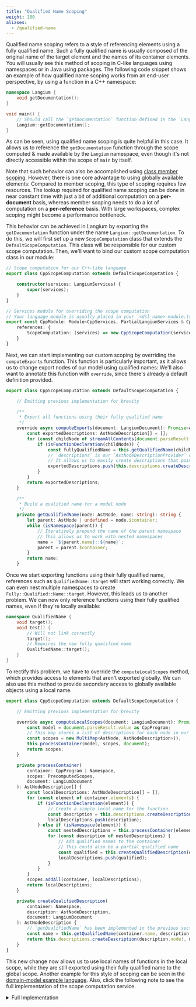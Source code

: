 ```yaml
---
title: "Qualified Name Scoping"
weight: 100
aliases:
  - /qualified-name
---
```


Qualified name scoping refers to a style of referencing elements using a fully qualified name.
Such a fully qualified name is usually composed of the original name of the target element and the names of its container elements. 
You will usually see this method of scoping in C-like languages using namespaces or in Java using packages.
The following code snippet shows an example of how qualified name scoping works from an end-user perspective, by using a function in a C++ namespace:

```cpp
namespace Langium {
    void getDocumentation();
}

void main() {
    // Should call the `getDocumentation` function defined in the `Langium` namespace
    Langium::getDocumentation();
}
```

As can be seen, using qualified name scoping is quite helpful in this case. It allows us to reference the `getDocumentation` function through the scope computed & made available by the `Langium` namespace, even though it's not directly accessible within the scope of `main` by itself.

Note that such behavior can also be accomplished using [class member scoping](/docs/recipes/scoping/class-member).
However, there is one core advantage to using globally available elements:
Compared to member scoping, this type of scoping requires few resources.
The lookup required for qualified name scoping can be done in near constant time with just a bit of additional computation on a **per-document** basis, whereas member scoping needs to do a lot of computation on a **per-reference** basis.
With large workspaces, complex scoping might become a performance bottleneck.

This behavior can be achieved in Langium by exporting the `getDocumentation` function under the name `Langium::getDocumentation`. To do this, we will first set up a new `ScopeComputation` class that extends the `DefaultScopeComputation`. This class will be responsible for our custom scope computation. Then, we'll want to bind our custom scope computation class in our module:

```ts
// Scope computation for our C++-like language
export class CppScopeComputation extends DefaultScopeComputation {

    constructor(services: LangiumServices) {
        super(services);
    }
}

// Services module for overriding the scope computation
// Your language module is usually placed in your `<dsl-name>-module.ts` file
export const CppModule: Module<CppServices, PartialLangiumServices & CppAddedServices> = {
    references: {
        ScopeComputation: (services) => new CppScopeComputation(services)
    }
}
```

Next, we can start implementing our custom scoping by overriding the `computeExports` function. This function is particularly important, as it allows us to change export nodes of our model using qualified names: We'll also want to annotate this function with `override`, since there's already a default definition provided.

```ts
export class CppScopeComputation extends DefaultScopeComputation {

    // Emitting previous implementation for brevity

    /**
     * Export all functions using their fully qualified name
     */
    override async computeExports(document: LangiumDocument): Promise<AstNodeDescription[]> {
        const exportedDescriptions: AstNodeDescription[] = [];
        for (const childNode of streamAllContents(document.parseResult.value)) {
            if (isFunctionDeclaration(childNode)) {
                const fullyQualifiedName = this.getQualifiedName(childNode, childNode.name);
                // `descriptions` is our `AstNodeDescriptionProvider` defined in `DefaultScopeComputation`
                // It allows us to easily create descriptions that point to elements using a name.
                exportedDescriptions.push(this.descriptions.createDescription(childNode, fullyQualifiedName, document));
            }
        }
        return exportedDescriptions;
    }

    /**
     * Build a qualified name for a model node
     */
    private getQualifiedName(node: AstNode, name: string): string {
        let parent: AstNode | undefined = node.$container;
        while (isNamespace(parent)) {
            // Iteratively prepend the name of the parent namespace
            // This allows us to work with nested namespaces
            name = `${parent.name}::${name}`;
            parent = parent.$container;
        }
        return name;
    }
```

Once we start exporting functions using their fully qualified name, references such as `QualifiedName::target` will start working correctly. We can even nest multiple namespaces to create `Fully::Qualified::Name::target`. However, this leads us to another problem. We can now only reference functions using their fully qualified names, even if they're locally available:

```cpp
namespace QualifiedName {
    void target();
    void test() {
        // Will not link correctly
        target(); 
        // Requires the new fully qualified name
        QualifiedName::target();
    }
}
```

To rectify this problem, we have to override the `computeLocalScopes` method, which provides access to elements that aren't exported globally. We can also use this method to provide secondary access to globally available objects using a local name.

```ts
export class CppScopeComputation extends DefaultScopeComputation {

    // Emitting previous implementation for brevity

    override async computeLocalScopes(document: LangiumDocument): Promise<PrecomputedScopes> {
        const model = document.parseResult.value as CppProgram;
        // This map stores a list of descriptions for each node in our document
        const scopes = new MultiMap<AstNode, AstNodeDescription>();
        this.processContainer(model, scopes, document);
        return scopes;
    }

    private processContainer(
        container: CppProgram | Namespace, 
        scopes: PrecomputedScopes, 
        document: LangiumDocument
    ): AstNodeDescription[] {
        const localDescriptions: AstNodeDescription[] = [];
        for (const element of container.elements) {
            if (isFunctionDeclaration(element)) {
                // Create a simple local name for the function
                const description = this.descriptions.createDescription(element, element.name, document);
                localDescriptions.push(description);
            } else if (isNamespace(element)) {
                const nestedDescriptions = this.processContainer(element, scopes, document);
                for (const description of nestedDescriptions) {
                    // Add qualified names to the container
                    // This could also be a partial qualified name
                    const qualified = this.createQualifiedDescription(element, description, document);
                    localDescriptions.push(qualified);
                }
            }
        }
        scopes.addAll(container, localDescriptions);
        return localDescriptions;
    }

    private createQualifiedDescription(
        container: Namespace, 
        description: AstNodeDescription, 
        document: LangiumDocument
    ): AstNodeDescription {
        // `getQualifiedName` has been implemented in the previous section
        const name = this.getQualifiedName(container.name, description.name);
        return this.descriptions.createDescription(description.node!, name, document);
    }
}
```

This new change now allows us to use local names of functions in the local scope, while they are still exported using their fully qualified name to the global scope.
Another example for this style of scoping can be seen in the [domain-model example language](https://github.com/eclipse-langium/langium/tree/main/examples/domainmodel).
Also, click the following note to see the full implementation of the scope computation service.

<details>
<summary>Full Implementation</summary>

```ts
export class CppScopeComputation extends DefaultScopeComputation {

    /**
     * Export all functions using their fully qualified name
     */
    override async computeExports(document: LangiumDocument): Promise<AstNodeDescription[]> {
        const exportedDescriptions: AstNodeDescription[] = [];
        for (const childNode of streamAllContents(document.parseResult.value)) {
            if (isFunctionDeclaration(childNode)) {
                const fullyQualifiedName = this.getQualifiedName(childNode, childNode.name);
                // `descriptions` is our `AstNodeDescriptionProvider` defined in `DefaultScopeComputation`
                // It allows us to easily create descriptions that point to elements using a name.
                exportedDescriptions.push(this.descriptions.createDescription(childNode, fullyQualifiedName, document));
            }
        }
        return exportedDescriptions;
    }

    override async computeLocalScopes(document: LangiumDocument): Promise<PrecomputedScopes> {
        const model = document.parseResult.value as CppProgram;
        // This multi-map stores a list of descriptions for each node in our document
        const scopes = new MultiMap<AstNode, AstNodeDescription>();
        this.processContainer(model, scopes, document);
        return scopes;
    }

    private processContainer(
        container: CppProgram | Namespace, 
        scopes: PrecomputedScopes, 
        document: LangiumDocument
    ): AstNodeDescription[] {
        const localDescriptions: AstNodeDescription[] = [];
        for (const element of container.elements) {
            if (isFunctionDeclaration(element)) {
                // Create a simple local name for the function
                const description = this.descriptions.createDescription(element, element.name, document);
                localDescriptions.push(description);
            } else if (isNamespace(element)) {
                const nestedDescriptions = this.processContainer(element, scopes, document);
                for (const description of nestedDescriptions) {
                    // Add qualified names to the container
                    // This could also be a partially qualified name
                    const qualified = this.createQualifiedDescription(element, description, document);
                    localDescriptions.push(qualified);
                }
            }
        }
        scopes.addAll(container, localDescriptions);
        return localDescriptions;
    }

    private createQualifiedDescription(
        container: Namespace, 
        description: AstNodeDescription, 
        document: LangiumDocument
    ): AstNodeDescription {
        const name = this.getQualifiedName(container.name, description.name);
        return this.descriptions.createDescription(description.node!, name, document);
    }

    /**
     * Build a qualified name for a model node
     */
    private getQualifiedName(node: AstNode, name: string): string {
        let parent: AstNode | undefined = node.$container;
        while (isNamespace(parent)) {
            // Iteratively prepend the name of the parent namespace
            // This allows us to work with nested namespaces
            name = `${parent.name}::${name}`;
            parent = parent.$container;
        }
        return name;
    }
}
```

</details>

